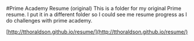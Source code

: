 #Prime Academy Resume (original)
This is a folder for my original Prime resume. I put it in a different folder so I could see me resume progress as I do challenges with prime academy.

[http://tthoraldson.github.io/resume/](http://tthoraldson.github.io/resume/)

